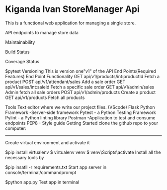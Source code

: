 # Kiganda Ivan StoreManager Api
This is a functional web application for managing a single store.


API endpoints to manage store data

Maintainability

Build Status

Coverage Status

$pytest
Versioning
This is version one"v1" of the API
End Points(Required Features)
End Point	Functionality
GET api/v1/products/int:productId	Fetch a product
POST api/v1/attendant/sales	Add a sale order
GET api/v1/sales/int:saleId	Fetch a specific sale order
GET api/v1/admin/sales	Admin fetch all sale orders
POST api/v1/admin/products	Create a product
GET api/v1/products	Fetch all products


Tools
Text editor where we write our project files. (VScode)
Flask Python Framework -Server-side framework
Pytest - a Python Testing Framework
Pylint - a Python linting library
Postman -Application to test and consume endpoints
PEP8 - Style guide
Getting Started clone the github repo to your computer:
***




Create virtual environment and activate it

$pip install virtualenv
$ virtualenv venv
$ venv\Scripts\activate
Install all the necessary tools by

$pip insatll -r requirements.txt
Start app server in console/terminal/commandprompt

$python app.py
Test app in terminal

